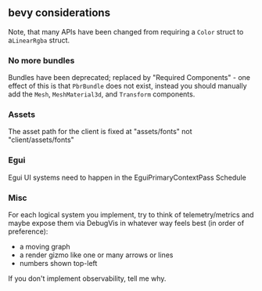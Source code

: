 ## bevy considerations

Note, that many APIs have been changed from requiring a `Color` struct to a`LinearRgba` struct.

### No more bundles

Bundles have been deprecated; replaced by "Required Components" - one effect of this is that `PbrBundle` does not exist, instead you should manually add the `Mesh`, `MeshMaterial3d`, and `Transform` components. 

### Assets

The asset path for the client is fixed at "assets/fonts" not "client/assets/fonts"

### Egui

Egui UI systems need to happen in the EguiPrimaryContextPass Schedule


### Misc

For each logical system you implement, try to think of telemetry/metrics and maybe expose them via DebugVis in whatever way feels best (in order of preference):

- a moving graph
- a render gizmo like one or many arrows or lines
- numbers shown top-left

If you don't implement observability, tell me why.
